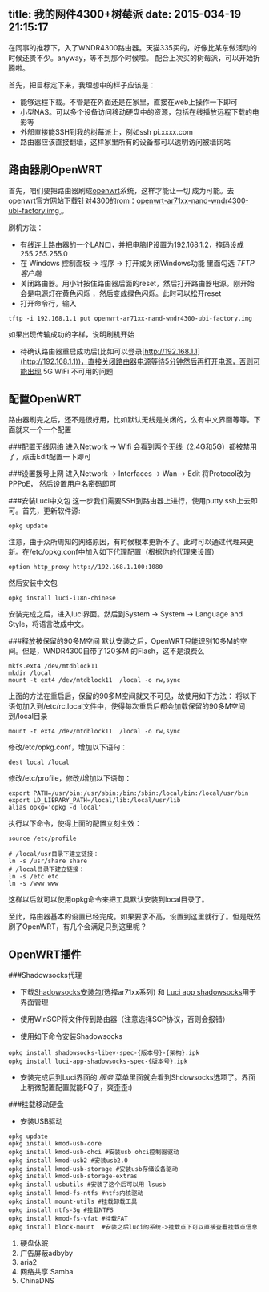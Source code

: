 title: 我的网件4300+树莓派
date: 2015-034-19 21:15:17
---

在同事的推荐下，入了WNDR4300路由器。天猫335买的，好像比某东做活动的时候还贵不少。anyway，等不到那个时候啦。
配合上次买的树莓派，可以开始折腾啦。

<!-- more -->

首先，把目标定下来，我理想中的样子应该是：
* 能够远程下载。不管是在外面还是在家里，直接在web上操作一下即可
* 小型NAS。可以多个设备访问移动硬盘中的资源，包括在线播放远程下载的电影等
* 外部直接能SSH到我的树莓派上，例如ssh pi.xxxx.com
* 路由器应该直接翻墙，这样家里所有的设备都可以透明访问被墙网站

路由器刷OpenWRT
-----
首先，咱们要把路由器刷成[openwrt](http://openwrt.org/)系统，这样才能让一切
成为可能。去openwrt官方网站下载针对4300的rom：[openwrt-ar71xx-nand-wndr4300-ubi-factory.img ](http://downloads.openwrt.org/barrier_breaker/14.07/ar71xx/nand/openwrt-ar71xx-nand-wndr4300-ubi-factory.img)。

刷机方法：
* 有线连上路由器的一个LAN口，并把电脑IP设置为192.168.1.2，掩码设成255.255.255.0
* 在 Windows 控制面板 -> 程序 -> 打开或关闭Windows功能 里面勾选 *TFTP客户端*
* 关闭路由器。用小针按住路由器后面的reset，然后打开路由器电源。刚开始会是电源灯在黄色闪烁
，然后变成绿色闪烁。此时可以松开reset
* 打开命令行，输入
```
tftp -i 192.168.1.1 put openwrt-ar71xx-nand-wndr4300-ubi-factory.img
```
如果出现传输成功的字样，说明刷机开始

* 待确认路由器重启成功后(比如可以登录[http://192.168.1.1](http://192.168.1.1))，直接关闭路由器电源等待5分钟然后再打开电源，否则可能出现 5G WiFi 不可用的问题

配置OpenWRT
----
路由器刷完之后，还不是很好用，比如默认无线是关闭的，么有中文界面等等。下面就来一个一个配置

###配置无线网络
进入Network -> Wifi 会看到两个无线（2.4G和5G）都被禁用了，点击Edit配置一下即可

###设置拨号上网
进入Network -> Interfaces -> Wan -> Edit 将Protocol改为PPPoE， 然后设置用户名密码即可

###安装Luci中文包
这一步我们需要SSH到路由器上进行，使用putty ssh上去即可。首先，更新软件源:
```
opkg update
```
注意，由于众所周知的网络原因，有时候根本更新不了。此时可以通过代理来更新。在/etc/opkg.conf中加入如下代理配置（根据你的代理来设置）
```
option http_proxy http://192.168.1.100:1080
```

然后安装中文包
```
opkg install luci-i18n-chinese
```
安装完成之后，进入luci界面。然后到System -> System -> Language and Style，将语言改成中文。

###释放被保留的90多M空间
默认安装之后，OpenWRT只能识别10多M的空间。但是，WNDR4300自带了120多M
的Flash，这不是浪费么
```
mkfs.ext4 /dev/mtdblock11  
mkdir /local  
mount -t ext4 /dev/mtdblock11  /local -o rw,sync
```
上面的方法在重启后，保留的90多M空间就又不可见，故使用如下方法：
将以下语句加入到/etc/rc.local文件中，使得每次重启后都会加载保留的90多M空间到/local目录
```
mount -t ext4 /dev/mtdblock11  /local -o rw,sync  
```
修改/etc/opkg.conf，增加以下语句：
```
dest local /local
```

修改/etc/profile，修改/增加以下语句：
```
export PATH=/usr/bin:/usr/sbin:/bin:/sbin:/local/bin:/local/usr/bin
export LD_LIBRARY_PATH=/local/lib:/local/usr/lib
alias opkg='opkg -d local'
```

执行以下命令，使得上面的配置立刻生效：
```
source /etc/profile  

# /local/usr目录下建立链接：  
ln -s /usr/share share  
# /local目录下建立链接：  
ln -s /etc etc  
ln -s /www www  
```
这样以后就可以使用opkg命令来把工具默认安装到local目录了。

至此，路由器基本的设置已经完成。如果要求不高，设置到这里就行了。但是既然刷了OpenWRT，有几个会满足只到这里呢？

OpenWRT插件
---------
###Shadowsocks代理
* 下载[Shadowsocks安装包](http://sourceforge.net/projects/openwrt-dist/files/shadowsocks-libev/)(选择ar71xx系列)
和 [Luci app shadowsocks](http://sourceforge.net/projects/openwrt-dist/files/luci-app/shadowsocks-spec/)用于界面管理

* 使用WinSCP将文件传到路由器（注意选择SCP协议，否则会报错）
* 使用如下命令安装Shadowsocks
```
opkg install shadowsocks-libev-spec-{版本号}-{架构}.ipk
opkg install luci-app-shadowsocks-spec-{版本号}.ipk
```

* 安装完成后到Luci界面的 *服务* 菜单里面就会看到Shdowsocks选项了。界面上稍微配置配置就能FQ了，爽歪歪:)

###挂载移动硬盘

* 安装USB驱动
```
opkg update
opkg install kmod-usb-core
opkg install kmod-usb-ohci #安装usb ohci控制器驱动
opkg install kmod-usb2 #安装usb2.0
opkg install kmod-usb-storage #安装usb存储设备驱动
opkg install kmod-usb-storage-extras
opkg install usbutils #安装了这个后可以用 lsusb
opkg install kmod-fs-ntfs #ntfs内核驱动
opkg install mount-utils #挂载卸载工具
opkg install ntfs-3g #挂载NTFS
opkg install kmod-fs-vfat #挂载FAT
opkg install block-mount  #安装之后luci的系统->挂载点下可以直接查看挂载点信息
```

1. 硬盘休眠
2. 广告屏蔽adbyby
4. aria2
5. 网络共享 Samba
6. ChinaDNS
